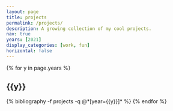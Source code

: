 ```yaml
---
layout: page
title: projects
permalink: /projects/
description: A growing collection of my cool projects.
nav: true
years: [2021]
display_categories: [work, fun]
horizontal: false
---
```


<div class="publications">

{% for y in page.years %}
  <h2 class="year">{{y}}</h2>
  {% bibliography -f projects -q @*[year={{y}}]* %}
{% endfor %}

</div>
